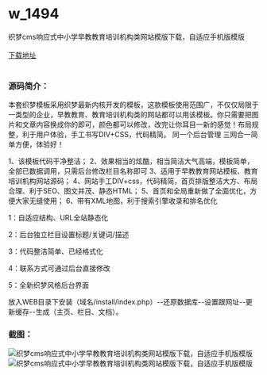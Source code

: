 # w_1494
织梦cms响应式中小学早教教育培训机构类网站模版下载，自适应手机版模版
<br/></br>
[下载地址](https://www.uuid2.com/1494.html "下载地址")
<br/></br>
<h3>源码简介：</h3>
<p>本套织梦模板采用织梦最新内核开发的模板，这款模板使用范围广，不仅仅局限于一类型的企业，早教教育、教育培训机构类的网站都可以用该模板。你只需要把图片和文章内容换成你的即可，颜色都可以修改，改完让你耳目一新的感觉！布局规整，利于用户体验，手工书写DIV+CSS，代码精简。
同一个后台管理 三网合一简单方便，体验好！<p>
<p>1、该模板代码干净整洁；
2、效果相当的炫酷，相当简洁大气高端，模板简单，全部已数据调用，只需后台修改栏目名称即可
3、适用于早教教育网站模板、教育培训机构网站源码；
4、网站手工DIV+css，代码精简，首页排版整洁大方、布局合理、利于SEO、图文并茂、静态HTML；
5、首页和全局重新做了全面优化，方便大家无缝使用；
6、带有XML地图，利于搜索引擎收录和排名优化<p>
<p>1：自适应结构、URL全站静态化<p>
<p>2：后台独立栏目设置标题/关键词/描述<p>
<p>3：代码整洁简单、已经格式化<p>
<p>4：联系方式可通过后台直接修改<p>
<p>5：全新织梦风格后台界面<p>
<p>放入WEB目录下安装（域名/install/index.php）--还原数据库--设置跟网址--更新缓存--生成（主页、栏目、文档）。<p>
<h3>截图：</h3>
<img src="https://www.uuid2.com/wp-content/uploads/img/202108/9c7ff85849.jpg" alt="织梦cms响应式中小学早教教育培训机构类网站模版下载，自适应手机版模版"><img src="https://www.uuid2.com/wp-content/uploads/img/202108/17d1e70831.gif" alt="织梦cms响应式中小学早教教育培训机构类网站模版下载，自适应手机版模版">
